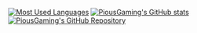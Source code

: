 [![Most Used Languages](https://github-readme-stats.vercel.app/api/top-langs/?username=PiousGaming&layout=compact&theme=dark&hide_langs_below=1)](https://github.com/PiousGaming/PiousGaming)
[![PiousGaming's GitHub stats](https://github-readme-stats.vercel.app/api?username=PiousGaming&show_icons=true&theme=dark)](https://github.com/PiousGaming/PiousGaming)
[![PiousGaming's GitHub Repository](https://github-readme-stats.vercel.app/api/pin/?username=PiousGaming&repo=Music-bot&theme=dark)](https://github.com/PiousGaming/PiousGaming)
